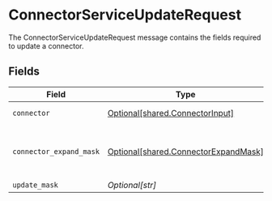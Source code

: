 # ConnectorServiceUpdateRequest

The ConnectorServiceUpdateRequest message contains the fields required to update a connector.


## Fields

| Field                                                                              | Type                                                                               | Required                                                                           | Description                                                                        |
| ---------------------------------------------------------------------------------- | ---------------------------------------------------------------------------------- | ---------------------------------------------------------------------------------- | ---------------------------------------------------------------------------------- |
| `connector`                                                                        | [Optional[shared.ConnectorInput]](../../models/shared/connectorinput.md)           | :heavy_minus_sign:                                                                 | A Connector is used to sync objects into Apps                                      |
| `connector_expand_mask`                                                            | [Optional[shared.ConnectorExpandMask]](../../models/shared/connectorexpandmask.md) | :heavy_minus_sign:                                                                 | The ConnectorExpandMask is used to expand related objects on a connector.          |
| `update_mask`                                                                      | *Optional[str]*                                                                    | :heavy_minus_sign:                                                                 | N/A                                                                                |
